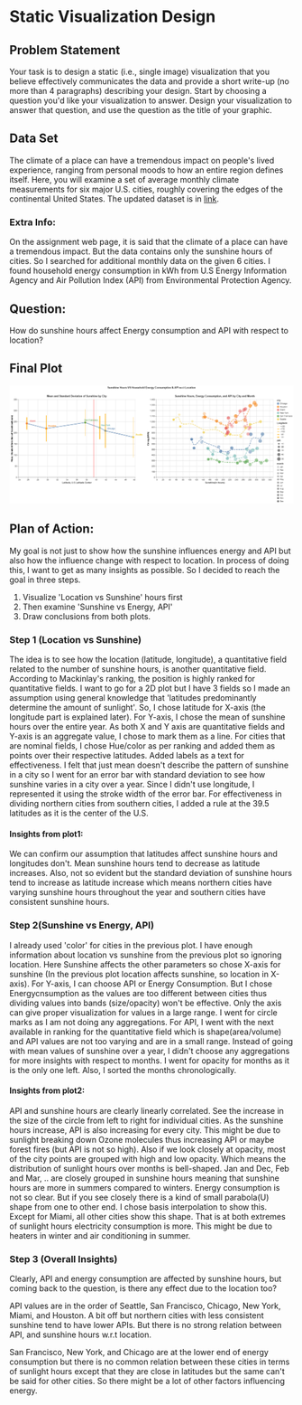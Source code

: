 # Static Visualization Design
## Problem Statement
Your task is to design a static (i.e., single image) visualization that you believe effectively communicates the data and provide a short write-up (no more than 4 paragraphs) describing your design. Start by choosing a question you'd like your visualization to answer. Design your visualization to answer that question, and use the question as the title of your graphic.
## Data Set
The climate of a place can have a tremendous impact on people's lived experience, ranging from personal moods to how an entire region defines itself. Here, you will examine a set of average monthly climate measurements for six major U.S. cities, roughly covering the edges of the continental United States. The updated dataset is in [link](sunshine.csv).

### Extra Info:
On the assignment web page, it is said that the climate of a place can have a tremendous impact. But the data contains only the sunshine hours of cities. So I searched for additional monthly data on the given 6 cities. I found household energy consumption in kWh from U.S Energy Information Agency and Air Pollution Index (API) from Environmental Protection Agency.

## Question:
How do sunshine hours affect Energy consumption and API with respect to location?
## Final Plot
![Visualization](visualization.png)
## Plan of Action:
My goal is not just to show how the sunshine influences energy and API but also how the influence change with respect to location. In process of doing this, I want to get as many insights as possible. So I decided to reach the goal in three steps.
1. Visualize 'Location vs Sunshine' hours first
2. Then examine 'Sunshine vs Energy, API'
3. Draw conclusions from both plots.

### Step 1 (Location vs Sunshine)
The idea is to see how the location (latitude, longitude), a quantitative field related to the number of sunshine hours, is another quantitative field. According to Mackinlay's ranking, the position is highly ranked for quantitative fields. I want to go for a 2D plot but I have 3 fields so I made an assumption using general knowledge that 'latitudes predominantly determine the amount of sunlight'. So, I chose latitude for X-axis (the longitude part is explained later). For Y-axis, I chose the mean of sunshine hours over the entire year. As both X and Y axis are quantitative fields and Y-axis is an aggregate value, I chose to mark them as a line. For cities that are nominal fields, I chose Hue/color as per ranking and added them as points over their respective latitudes. Added labels as a text for effectiveness. I felt that just mean doesn't describe the pattern of sunshine in a city so I went for an error bar with standard deviation to see how sunshine varies in a city over a year. Since I didn't use longitude, I represented it using the stroke width of the error bar. For effectiveness in dividing northern cities from southern cities, I added a rule at the 39.5 latitudes as it is the center of the U.S.

#### Insights from plot1:
We can confirm our assumption that latitudes affect sunshine hours and longitudes don't. Mean sunshine hours tend to decrease as latitude increases. Also, not so evident but the standard deviation of sunshine hours tend to increase as latitude increase which means northern cities have varying sunshine hours throughout the year and southern cities have consistent sunshine hours.

### Step 2(Sunshine vs Energy, API)
I already used 'color' for cities in the previous plot. I have enough information about location vs sunshine from the previous plot so ignoring location. Here Sunshine affects the other parameters so chose X-axis for sunshine (In the previous plot location affects sunshine, so location in X-axis). For Y-axis, I can choose API or Energy Consumption. But I chose Energycnsumption as the values are too different between cities thus dividing values into bands (size/opacity) won't be effective. Only the axis can give proper visualization for values in a large range. I went for circle marks as I am not doing any aggregations. For API, I went with the next available in ranking for the quantitative field which is shape(area/volume) and API values are not too varying and are in a small range. Instead of going with mean values of sunshine over a year, I didn't choose any aggregations for more insights with respect to months. I went for opacity for months as it is the only one left. Also, I sorted the months chronologically.

#### Insights from plot2:
API and sunshine hours are clearly linearly correlated. See the increase in the size of the circle from left to right for individual cities. As the sunshine hours increase, API is also increasing for every city. This might be due to sunlight breaking down Ozone molecules thus increasing API or maybe forest fires (but API is not so high). Also if we look closely at opacity, most of the city points are grouped with high and low opacity. Which means the distribution of sunlight hours over months is bell-shaped. Jan and Dec, Feb and Mar, .. are closely grouped in sunshine hours meaning that sunshine hours are more in summers compared to winters.
Energy consumption is not so clear. But if you see closely there is a kind of small parabola(U) shape from one to other end. I chose basis interpolation to show this. Except for Miami, all other cities show this shape. That is at both extremes of sunlight hours electricity consumption is more. This might be due to heaters in winter and air conditioning in summer.

### Step 3 (Overall Insights)
Clearly, API and energy consumption are affected by sunshine hours, but coming back to the question, is there any effect due to the location too?

API values are in the order of Seattle, San Francisco, Chicago, New York, Miami, and Houston. A bit off but northern cities with less consistent sunshine tend to have lower APIs. But there is no strong relation between API, and sunshine hours w.r.t location.

San Francisco, New York, and Chicago are at the lower end of energy consumption but there is no common relation between these cities in terms of sunlight hours except that they are close in latitudes but the same can't be said for other cities. So there might be a lot of other factors influencing energy.
